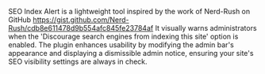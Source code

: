 SEO Index Alert is a lightweight tool inspired by the work of Nerd-Rush on GitHub https://gist.github.com/Nerd-Rush/cdb8e611478d9b554afc845fe23784af It visually warns administrators when the 'Discourage search engines from indexing this site' option is enabled. The plugin enhances usability by modifying the admin bar's appearance and displaying a dismissible admin notice, ensuring your site's SEO visibility settings are always in check.
